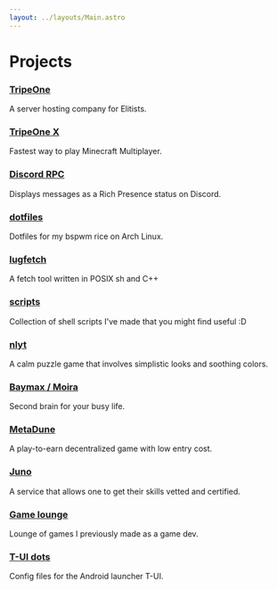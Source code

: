 ```yaml
---
layout: ../layouts/Main.astro
---
```


# Projects

<div class="table">
<div>

### [TripeOne](https://tripe.one)

A server hosting company for Elitists.

</div>
<div>

### [TripeOne X](https://tripe.one/x)

Fastest way to play Minecraft Multiplayer.

</div>
<div>

### [Discord RPC](https://github.com/mradigen/discord-rpc-status)

Displays messages as a Rich Presence status on Discord.

</div>

<div>

### [dotfiles](https://github.com/mradigen/dotfiles)

Dotfiles for my bspwm rice on Arch Linux.

</div>

<div>

### [lugfetch](https://github.com/lugvitc/lugfetch)

A fetch tool written in POSIX sh and C++

</div>
<div>

### [scripts](https://github.com/mradigen/scripts)

Collection of shell scripts I've made that you might find useful :D

</div>
<div>

### [nlyt](https://play.google.com/store/apps/details?id=com.adigen.nlyt)

A calm puzzle game that involves simplistic looks and soothing colors.

</div>
<div>

### [Baymax / Moira](https://github.com/mradigen/SecondBrain-backend)

Second brain for your busy life.

</div>
<div>

### [MetaDune](https://metadune.club)

A play-to-earn decentralized game with low entry cost.

</div>
<div>

### [Juno](https://tryjuno.in)

A service that allows one to get their skills vetted and certified.

</div>
<div>

### [Game lounge](https://adigen.is-a.dev/games)

Lounge of games I previously made as a game dev.

</div>
<div>

### [T-UI dots](https://github.com/mradigen/tui-cysis)

Config files for the Android launcher T-UI.

</div>
</div>
